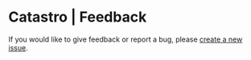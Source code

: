# Catastro | Feedback
If you would like to give feedback or report a bug, please [create a new issue](https://github.com/Hypersapling/catastrofeedback/issues/new/choose).
